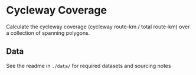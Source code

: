 # Cycleway Coverage

Calculate the cycleway coverage (cycleway route-km / total route-km) over a collection of spanning polygons. 

## Data
See the readme in `./data/` for required datasets and sourcing notes 